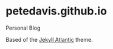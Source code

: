 # petedavis.github.io

Personal Blog

Based of the [Jekyll Atlantic](https://github.com/zerostaticthemes/jekyll-atlantic-theme) theme.
